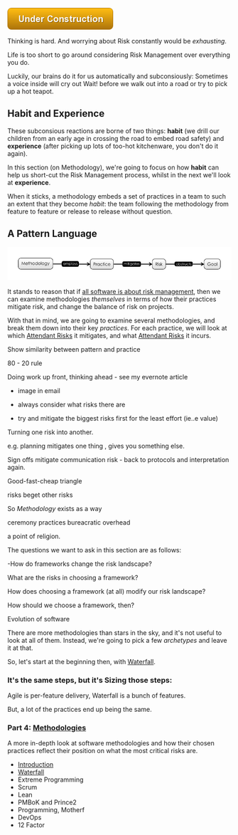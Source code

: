 ![Under Construction](../images/state/uc.png)

Thinking is hard.  And worrying about Risk constantly would be _exhausting_.

Life is too short to go around considering Risk Management over everything you do.  

Luckily, our brains do it for us automatically and subconsiously:  Sometimes a voice inside will cry out Wait! before we walk out into a road or try to pick up a hot teapot.   

## Habit and Experience

These subconsious reactions are borne of two things:  **habit** (we drill our children from an early age in crossing the road to embed road safety) and **experience**  (after picking up lots of too-hot kitchenware, you don't do it again).

In this section (on Methodology), we're going to focus on how **habit** can help us short-cut the Risk Management process, whilst in the next we'll look at **experience**.

When it sticks, a methodology embeds a set of practices in a team to such an extent that they become _habit_:  the team following the methodology from feature to feature or release to release without question.

## A Pattern Language

![A Pattern Language](../images/generated/pattern_language.png)

It stands to reason that if [all software is about risk management](Just-Risk.md), then we can examine methodologies 
_themselves_ in terms of how their practices mitigate risk, and change the balance of risk on projects.  

With that in mind, we are going to examine several methodologies, and break them down into their key _practices_.  For each practice, we will look at which [Attendant Risks](../thinking/Glossary.md#attendant-risk) it mitigates, and what [Attendant Risks](../thinking/Glossary.md#attendant-risk) it incurs.

Show similarity between pattern and practice

80 - 20 rule

Doing work up front, thinking ahead - see my evernote article

- image in email

- always consider what risks there are 
- try and mitigate the biggest risks first for the least effort (ie..e value)

Turning one risk into another.

e.g. planning mitigates one thing , gives you something else.


Sign offs mitigate communication risk - back to protocols and interpretation again.

Good-fast-cheap triangle


risks beget other risks



So _Methodology_ exists as a way 

ceremony
practices
bureacratic overhead

a point of religion.

The questions we want to ask in this section are as follows:

 -How do frameworks change the risk landscape?

What are the risks in choosing a framework?

How does choosing a framework (at all) modify our risk landscape?

How should we choose a framework, then?

Evolution of software

There are more methodologies than stars in the sky, and it's not useful to look at all of them.  Instead, we're going to pick
a few _archetypes_ and leave it at that.  

So, let's start at the beginning then, with [Waterfall](Waterfall).




### It's the same steps, but it's Sizing those steps:

Agile is per-feature delivery,
Waterfall is a bunch of features.

But, a lot of the practices end up being the same.



### Part 4: [Methodologies](Methodologies.md)

A more in-depth look at software methodologies and how their chosen practices reflect their position on what the most critical risks are. 

 - [Introduction](Methodologies.md)
 - [Waterfall](Waterfall.md)
 - Extreme Programming
 - Scrum
 - Lean
 - PMBoK and Prince2
 - Programming, Motherf
 - DevOps
 - 12 Factor

